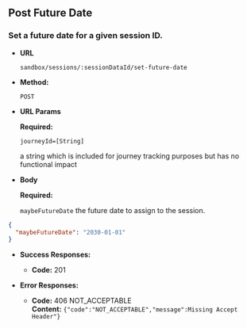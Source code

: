 Post Future Date
----

### Set a future date for a given session ID.

* **URL**

  `sandbox/sessions/:sessionDataId/set-future-date`

* **Method:**

  `POST`

* **URL Params**

  **Required:**

  `journeyId=[String]`

  a string which is included for journey tracking purposes but has no functional impact

* **Body**

  **Required:**

  `maybeFutureDate`
  the future date to assign to the session.

```json
{
  "maybeFutureDate": "2030-01-01"
}
```

* **Success Responses:**

    * **Code:** 201

* **Error Responses:**
    * **Code:** 406 NOT_ACCEPTABLE <br/>
      **Content:** `{"code":"NOT_ACCEPTABLE","message":Missing Accept Header"}`

